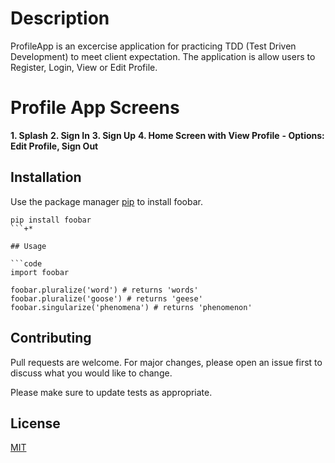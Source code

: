 # Description

ProfileApp is an excercise application for practicing TDD (Test Driven Development) to meet client expectation. The application is allow users to Register, Login, View or Edit Profile.

# Profile App Screens

**1. Splash**
**2. Sign In**
**3. Sign Up**
**4. Home Screen with View Profile**
**- Options: Edit Profile, Sign Out**

## Installation

Use the package manager [pip](https://pip.pypa.io/en/stable/) to install foobar.

```code
pip install foobar
```+*

## Usage

```code
import foobar

foobar.pluralize('word') # returns 'words'
foobar.pluralize('goose') # returns 'geese'
foobar.singularize('phenomena') # returns 'phenomenon'
```

## Contributing
Pull requests are welcome. For major changes, please open an issue first to discuss what you would like to change.

Please make sure to update tests as appropriate.

## License
[MIT](https://choosealicense.com/licenses/mit/)